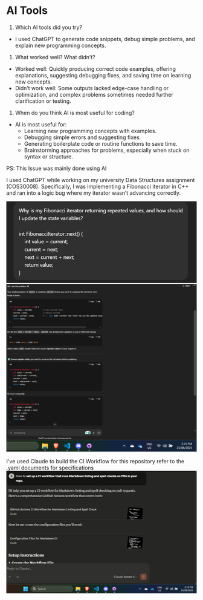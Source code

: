 # AI Tools

1. Which AI tools did you try?

- I used ChatGPT to generate code snippets, debug simple problems, and explain
  new programming concepts.

1. What worked well? What didn’t?

- Worked well: Quickly producing correct code examples, offering explanations,
  suggesting debugging fixes, and saving time on learning new concepts.
- Didn’t work well: Some outputs lacked edge-case handling or optimization, and
  complex problems sometimes needed further clarification or testing.

1. When do you think AI is most useful for coding?

- AI is most useful for:
  - Learning new programming concepts with examples.
  - Debugging simple errors and suggesting fixes.
  - Generating boilerplate code or routine functions to save time.
  - Brainstorming approaches for problems, especially when stuck on syntax or
    structure.

PS: This Issue was mainly done using AI

I used ChatGPT while working on my university Data Structures assignment (COS30008). Specifically, I was implementing a Fibonacci iterator in C++ and ran into a logic bug where my iterator wasn’t advancing correctly.

![Prompt including faulty code logic](image22.png)
![ChatGPT response to fix it with the reasoning](image23.png)

I've used Claude to build the CI Workflow for this repository refer to the .yaml documents for specifications
![Claude Prompt to generate CI Workflow](image24.png)